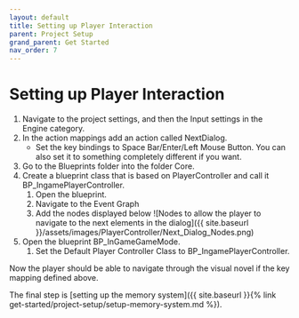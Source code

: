 ```yaml
---
layout: default
title: Setting up Player Interaction
parent: Project Setup
grand_parent: Get Started
nav_order: 7
---
```


# Setting up Player Interaction
1. Navigate to the project settings, and then the Input settings in the Engine category.
2. In the action mappings add an action called NextDialog.
    - Set the key bindings to Space Bar/Enter/Left Mouse Button. You can also set it to something completely different if you want.
3. Go to the Blueprints folder into the folder Core.
4. Create a blueprint class that is based on PlayerController and call it BP_IngamePlayerController.
    1. Open the blueprint.
    2. Navigate to the Event Graph
    3. Add the nodes displayed below
    ![Nodes to allow the player to navigate to the next elements in the dialog]({{ site.baseurl }}/assets/images/PlayerController/Next_Dialog_Nodes.png)
5. Open the blueprint BP_InGameGameMode.
    1. Set the Default Player Controller Class to BP_IngamePlayerController.

Now the player should be able to navigate through the visual novel if the key mapping defined above.

The final step is [setting up the memory system]({{ site.baseurl }}{% link get-started/project-setup/setup-memory-system.md %}).